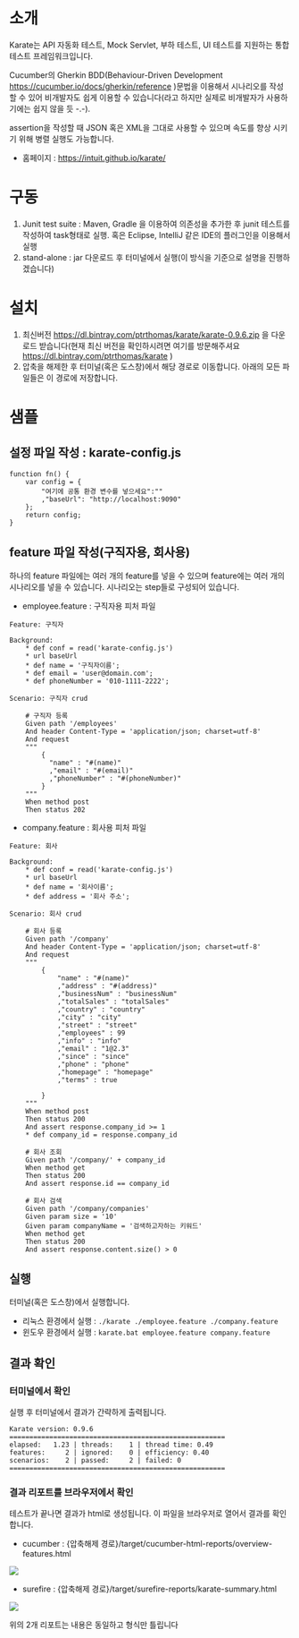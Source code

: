 # 소개

Karate는 API 자동화 테스트, Mock Servlet, 부하 테스트, UI 테스트를 지원하는 통합 테스트 프레임워크입니다. 

Cucumber의 Gherkin BDD(Behaviour-Driven Development https://cucumber.io/docs/gherkin/reference )문법을 이용해서 시나리오를 작성할 수 있어 비개발자도 쉽게 이용할 수 있습니다(라고 하지만 실제로 비개발자가 사용하기에는 쉽지 않을 듯  -.-).

assertion을 작성할 때 JSON 혹은 XML을 그대로 사용할 수 있으며 속도를 향상 시키기 위해 병렬 실행도 가능합니다.

* 홈페이지 : https://intuit.github.io/karate/

# 구동

1. Junit test suite : Maven, Gradle 을 이용하여 의존성을 추가한 후 junit 테스트를 작성하여 task형태로 실행. 혹은 Eclipse, IntelliJ 같은 IDE의 플러그인을 이용해서 실행
1. stand-alone : jar 다운로드 후 터미널에서 실행(이 방식을 기준으로 설명을 진행하겠습니다)

# 설치

1. 최신버전 https://dl.bintray.com/ptrthomas/karate/karate-0.9.6.zip 을 다운로드 받습니다(현재 최신 버전을 확인하시려면 여기를 방문해주셔요 
 https://dl.bintray.com/ptrthomas/karate )
1. 압축을 해제한 후 터미널(혹은 도스창)에서 해당 경로로 이동합니다. 아래의 모든 파일들은 이 경로에 저장합니다.

# 샘플

## 설정 파일 작성 : karate-config.js

```
function fn() {
	var config = {
		"여기에 공통 환경 변수를 넣으세요":""
		,"baseUrl": "http://localhost:9090"
	};
	return config;
}
```

## feature 파일 작성(구직자용, 회사용)

하나의 feature 파일에는 여러 개의 feature를 넣을 수 있으며 feature에는 여러 개의 시나리오를 넣을 수 있습니다.
시나리오는 step들로 구성되어 있습니다.

* employee.feature : 구직자용 피처 파일

```
Feature: 구직자

Background:
	* def conf = read('karate-config.js')
	* url baseUrl
	* def name = '구직자이름';
	* def email = 'user@domain.com';
	* def phoneNumber = '010-1111-2222';

Scenario: 구직자 crud

	# 구직자 등록
	Given path '/employees'
	And header Content-Type = 'application/json; charset=utf-8'
	And request 
	"""
		{
		  "name" : "#(name)"
		  ,"email" : "#(email)"
		  ,"phoneNumber" : "#(phoneNumber)"
		}
	"""		
	When method post
	Then status 202

```
* company.feature : 회사용 피처 파일
```
Feature: 회사

Background:
	* def conf = read('karate-config.js')
	* url baseUrl
	* def name = '회사이름';
	* def address = '회사 주소';

Scenario: 회사 crud

	# 회사 등록
	Given path '/company'
	And header Content-Type = 'application/json; charset=utf-8'
	And request 
	"""
		{
			"name" : "#(name)"
			,"address" : "#(address)"
			,"businessNum" : "businessNum"
			,"totalSales" : "totalSales"
			,"country" : "country"
			,"city" : "city"
			,"street" : "street"
			,"employees" : 99
			,"info" : "info"
			,"email" : "1@2.3"
			,"since" : "since"
			,"phone" : "phone"
			,"homepage" : "homepage"
			,"terms" : true

		}
	"""		
	When method post
	Then status 200
	And assert response.company_id >= 1
	* def company_id = response.company_id
	
	# 회사 조회
	Given path '/company/' + company_id
	When method get	
	Then status 200
	And assert response.id == company_id
	
	# 회사 검색
	Given path '/company/companies'
	Given param size = '10'
	Given param companyName = '검색하고자하는 키워드'
	When method get	
	Then status 200
	And assert response.content.size() > 0

```

## 실행

터미널(혹은 도스창)에서 실행합니다.

* 리눅스 환경에서 실행 : `./karate ./employee.feature ./company.feature`
* 윈도우 환경에서 실행 : `karate.bat employee.feature company.feature`

## 결과 확인

### 터미널에서 확인
실행 후 터미널에서 결과가 간략하게 출력됩니다.
```
Karate version: 0.9.6
======================================================
elapsed:   1.23 | threads:    1 | thread time: 0.49 
features:     2 | ignored:    0 | efficiency: 0.40
scenarios:    2 | passed:     2 | failed: 0
======================================================
```

### 결과 리포트를 브라우저에서 확인
테스트가 끝나면 결과가 html로 생성됩니다. 이 파일을 브라우저로 열어서 결과를 확인합니다.

* cucumber : {압축해제 경로}/target/cucumber-html-reports/overview-features.html

![](https://i.ibb.co/Bf6Dwpc/Cucumber-Reports-Features-Overview.png)

* surefire : {압축해제 경로}/target/surefire-reports/karate-summary.html

![](https://i.ibb.co/cyR6F39/company.png)

위의 2개 리포트는 내용은 동일하고 형식만 틀립니다